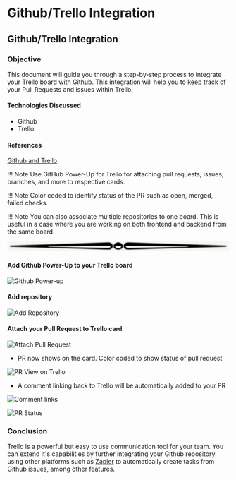 # Github/Trello Integration

## Github/Trello Integration

### Objective

This document will guide you through a step-by-step process to integrate your Trello board with Github. This integration will help you to keep track of your Pull Requests and issues within Trello.

#### Technologies Discussed

* Github
* Trello

#### References

[Github and Trello](https://blog.trello.com/github-and-trello-integrate-your-commits)

!!! Note Use GitHub Power-Up for Trello for attaching pull requests, issues, branches, and more to respective cards.

!!! Note Color coded to identify status of the PR such as open, merged, failed checks.

!!! Note You can also associate multiple repositories to one board. This is useful in a case where you are working on both frontend and backend from the same board.

![](../../.gitbook/assets/image%20%286%29.png)

#### Add Github Power-Up to your Trello board

![Github Power-up](https://github.com/Lambda-School-Labs/gitbook-labs-guides/tree/1b9f095385cbf02520a451e3ea7ed75d8d417963/assets/images/github-trello/add-github-powerup.png)

#### Add repository

![Add Repository](https://github.com/Lambda-School-Labs/gitbook-labs-guides/tree/1b9f095385cbf02520a451e3ea7ed75d8d417963/assets/images/github-trello/add-repo.png)

#### Attach your Pull Request to Trello card

![Attach Pull Request](https://github.com/Lambda-School-Labs/gitbook-labs-guides/tree/1b9f095385cbf02520a451e3ea7ed75d8d417963/assets/images/github-trello/attach-pr.png)

* PR now shows on the card. Color coded to show status of pull request

![PR View on Trello](https://github.com/Lambda-School-Labs/gitbook-labs-guides/tree/1b9f095385cbf02520a451e3ea7ed75d8d417963/assets/images/github-trello/pr-view.png)

* A comment linking back to Trello will be automatically added to your PR

![Comment links](https://github.com/Lambda-School-Labs/gitbook-labs-guides/tree/1b9f095385cbf02520a451e3ea7ed75d8d417963/assets/images/github-trello/comments-links.png)

![PR Status](https://github.com/Lambda-School-Labs/gitbook-labs-guides/tree/1b9f095385cbf02520a451e3ea7ed75d8d417963/assets/images/github-trello/pr-status.png)

### Conclusion

Trello is a powerful but easy to use communication tool for your team. You can extend it's capabilities by further integrating your Github repository using other platforms such as [Zapier](https://zapier.com/apps/github/integrations/trello) to automatically create tasks from Github issues, among other features.

